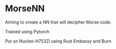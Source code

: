 # MorseNN

Aiming to create a NN that will decipher Morse code.

Trained using Pytorch

Put on Nucleo-H753ZI using Rust Embassy and Burn